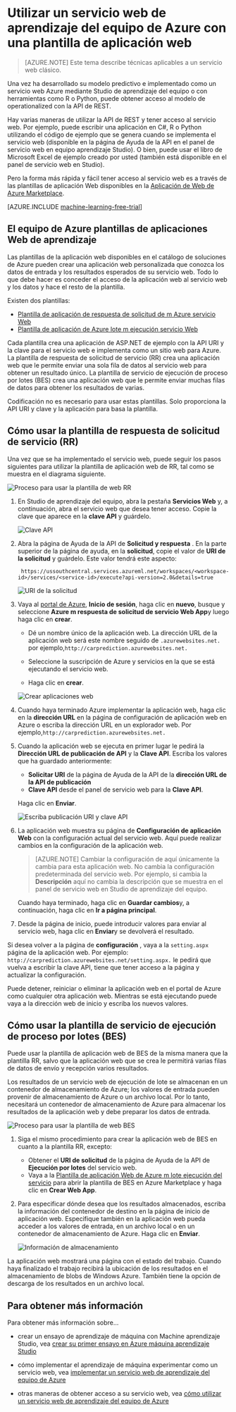 <properties
    pageTitle="Utilizar un servicio web de aprendizaje del equipo con una plantilla de aplicación web | Microsoft Azure"
    description="Usar una plantilla de aplicación web de Azure Marketplace para consumir un servicio web predictiva en Azure el aprendizaje."
    keywords="aprendizaje de máquina de servicio Web, operationalization, API de REST"
    services="machine-learning"
    documentationCenter=""
    authors="garyericson"
    manager="jhubbard"
    editor="cgronlun"/>

<tags
    ms.service="machine-learning"
    ms.workload="data-services"
    ms.tgt_pltfrm="na"
    ms.devlang="na"
    ms.topic="article"
    ms.date="10/10/2016"
    ms.author="garye;raymondl"/>

# <a name="consume-an-azure-machine-learning-web-service-with-a-web-app-template"></a>Utilizar un servicio web de aprendizaje del equipo de Azure con una plantilla de aplicación web

>[AZURE.NOTE] Este tema describe técnicas aplicables a un servicio web clásico. 

Una vez ha desarrollado su modelo predictivo e implementado como un servicio web Azure mediante Studio de aprendizaje del equipo o con herramientas como R o Python, puede obtener acceso al modelo de operationalized con la API de REST.

Hay varias maneras de utilizar la API de REST y tener acceso al servicio web. Por ejemplo, puede escribir una aplicación en C#, R o Python utilizando el código de ejemplo que se genera cuando se implementa el servicio web (disponible en la página de Ayuda de la API en el panel de servicio web en equipo aprendizaje Studio). O bien, puede usar el libro de Microsoft Excel de ejemplo creado por usted (también está disponible en el panel de servicio web en Studio).

Pero la forma más rápida y fácil tener acceso al servicio web es a través de las plantillas de aplicación Web disponibles en la [Aplicación de Web de Azure Marketplace](https://azure.microsoft.com/marketplace/web-applications/all/).

[AZURE.INCLUDE [machine-learning-free-trial](../../includes/machine-learning-free-trial.md)]

## <a name="the-azure-machine-learning-web-app-templates"></a>El equipo de Azure plantillas de aplicaciones Web de aprendizaje

Las plantillas de la aplicación web disponibles en el catálogo de soluciones de Azure pueden crear una aplicación web personalizada que conozca los datos de entrada y los resultados esperados de su servicio web. Todo lo que debe hacer es conceder el acceso de la aplicación web al servicio web y los datos y hace el resto de la plantilla.

Existen dos plantillas:

- [Plantilla de aplicación de respuesta de solicitud de m Azure servicio Web](https://azure.microsoft.com/marketplace/partners/microsoft/azuremlaspnettemplateforrrs/)
- [Plantilla de aplicación de Azure lote m ejecución servicio Web](https://azure.microsoft.com/marketplace/partners/microsoft/azuremlbeswebapptemplate/)

Cada plantilla crea una aplicación de ASP.NET de ejemplo con la API URI y la clave para el servicio web e implementa como un sitio web para Azure. La plantilla de respuesta de solicitud de servicio (RR) crea una aplicación web que le permite enviar una sola fila de datos al servicio web para obtener un resultado único. La plantilla de servicio de ejecución de proceso por lotes (BES) crea una aplicación web que le permite enviar muchas filas de datos para obtener los resultados de varias.

Codificación no es necesario para usar estas plantillas. Solo proporciona la API URI y clave y la aplicación para basa la plantilla.

## <a name="how-to-use-the-request-response-service-rrs-template"></a>Cómo usar la plantilla de respuesta de solicitud de servicio (RR)

Una vez que se ha implementado el servicio web, puede seguir los pasos siguientes para utilizar la plantilla de aplicación web de RR, tal como se muestra en el diagrama siguiente.

![Proceso para usar la plantilla de web RR][image1]

1. En Studio de aprendizaje del equipo, abra la pestaña **Servicios Web** y, a continuación, abra el servicio web que desea tener acceso. Copie la clave que aparece en la **clave API** y guárdelo.

    ![Clave API][image3]

2. Abra la página de Ayuda de la API de **Solicitud y respuesta** . En la parte superior de la página de ayuda, en la **solicitud**, copie el valor de **URI de la solicitud** y guárdelo. Este valor tendrá este aspecto:

        https://ussouthcentral.services.azureml.net/workspaces/<workspace-id>/services/<service-id>/execute?api-version=2.0&details=true

    ![URI de la solicitud][image4]

3. Vaya al [portal de Azure](https://portal.azure.com), **Inicio de sesión**, haga clic en **nuevo**, busque y seleccione **Azure m respuesta de solicitud de servicio Web App**y luego haga clic en **crear**. 

    - Dé un nombre único de la aplicación web. La dirección URL de la aplicación web será este nombre seguido de `.azurewebsites.net.` por ejemplo,`http://carprediction.azurewebsites.net.`

    - Seleccione la suscripción de Azure y servicios en la que se está ejecutando el servicio web.

    - Haga clic en **crear**.

    ![Crear aplicaciones web][image5]

4. Cuando haya terminado Azure implementar la aplicación web, haga clic en la **dirección URL** en la página de configuración de aplicación web en Azure o escriba la dirección URL en un explorador web. Por ejemplo,`http://carprediction.azurewebsites.net.`

5. Cuando la aplicación web se ejecuta en primer lugar le pedirá la **Dirección URL de publicación de API** y la **Clave API**.
Escriba los valores que ha guardado anteriormente:
    - **Solicitar URI** de la página de Ayuda de la API de la **dirección URL de la API de publicación**
    - **Clave API** desde el panel de servicio web para la **Clave API**.

    Haga clic en **Enviar**.

    ![Escriba publicación URI y clave API][image6]

6. La aplicación web muestra su página de **Configuración de aplicación Web** con la configuración actual del servicio web. Aquí puede realizar cambios en la configuración de la aplicación web.

    > [AZURE.NOTE] Cambiar la configuración de aquí únicamente la cambia para esta aplicación web. No cambia la configuración predeterminada del servicio web. Por ejemplo, si cambia la **Descripción** aquí no cambia la descripción que se muestra en el panel de servicio web en Studio de aprendizaje del equipo.

    Cuando haya terminado, haga clic en **Guardar cambios**y, a continuación, haga clic en **Ir a página principal**.

7. Desde la página de inicio, puede introducir valores para enviar al servicio web, haga clic en **Enviar**y se devolverá el resultado.

Si desea volver a la página de **configuración** , vaya a la `setting.aspx` página de la aplicación web. Por ejemplo: `http://carprediction.azurewebsites.net/setting.aspx.` le pedirá que vuelva a escribir la clave API, tiene que tener acceso a la página y actualizar la configuración.

Puede detener, reiniciar o eliminar la aplicación web en el portal de Azure como cualquier otra aplicación web. Mientras se está ejecutando puede vaya a la dirección web de inicio y escriba los nuevos valores.

## <a name="how-to-use-the-batch-execution-service-bes-template"></a>Cómo usar la plantilla de servicio de ejecución de proceso por lotes (BES)

Puede usar la plantilla de aplicación web de BES de la misma manera que la plantilla RR, salvo que la aplicación web que se crea le permitirá varias filas de datos de envío y recepción varios resultados.

Los resultados de un servicio web de ejecución de lote se almacenan en un contenedor de almacenamiento de Azure; los valores de entrada pueden provenir de almacenamiento de Azure o un archivo local.
Por lo tanto, necesitará un contenedor de almacenamiento de Azure para almacenar los resultados de la aplicación web y debe preparar los datos de entrada.

![Proceso para usar la plantilla de web BES][image2]

1. Siga el mismo procedimiento para crear la aplicación web de BES en cuanto a la plantilla RR, excepto:
    - Obtener el **URI de solicitud** de la página de Ayuda de la API de **Ejecución por lotes** del servicio web.
    - Vaya a la [Plantilla de aplicación Web de Azure m lote ejecución del servicio](https://azure.microsoft.com/marketplace/partners/microsoft/azuremlbeswebapptemplate/) para abrir la plantilla de BES en Azure Marketplace y haga clic en **Crear Web App**.

2. Para especificar dónde desea que los resultados almacenados, escriba la información del contenedor de destino en la página de inicio de aplicación web. Especifique también en la aplicación web pueda acceder a los valores de entrada, en un archivo local o en un contenedor de almacenamiento de Azure.
Haga clic en **Enviar**.

    ![Información de almacenamiento][image7]

La aplicación web mostrará una página con el estado del trabajo.
Cuando haya finalizado el trabajo recibirá la ubicación de los resultados en el almacenamiento de blobs de Windows Azure. También tiene la opción de descarga de los resultados en un archivo local.

## <a name="for-more-information"></a>Para obtener más información

Para obtener más información sobre...

- crear un ensayo de aprendizaje de máquina con Machine aprendizaje Studio, vea [crear su primer ensayo en Azure máquina aprendizaje Studio](machine-learning-create-experiment.md)

- cómo implementar el aprendizaje de máquina experimentar como un servicio web, vea [implementar un servicio web de aprendizaje del equipo de Azure](machine-learning-publish-a-machine-learning-web-service.md)

- otras maneras de obtener acceso a su servicio web, vea [cómo utilizar un servicio web de aprendizaje del equipo de Azure](machine-learning-consume-web-services.md)


[image1]: media\machine-learning-consume-web-service-with-web-app-template\rrs-web-template-flow.png
[image2]: media\machine-learning-consume-web-service-with-web-app-template\bes-web-template-flow.png
[image3]: media\machine-learning-consume-web-service-with-web-app-template\api-key.png
[image4]: media\machine-learning-consume-web-service-with-web-app-template\post-uri.png
[image5]: media\machine-learning-consume-web-service-with-web-app-template\create-web-app.png
[image6]: media\machine-learning-consume-web-service-with-web-app-template\web-service-info.png
[image7]: media\machine-learning-consume-web-service-with-web-app-template\storage.png

